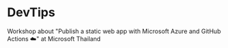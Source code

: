 # DevTips
Workshop about "Publish a static web app with Microsoft Azure and GitHub Actions ☁️" at Microsoft Thailand
